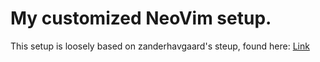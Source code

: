 # My customized NeoVim setup.

This setup is loosely based on zanderhavgaard's steup, found here: [Link](https://github.com/zanderhavgaard/neovim-config)
